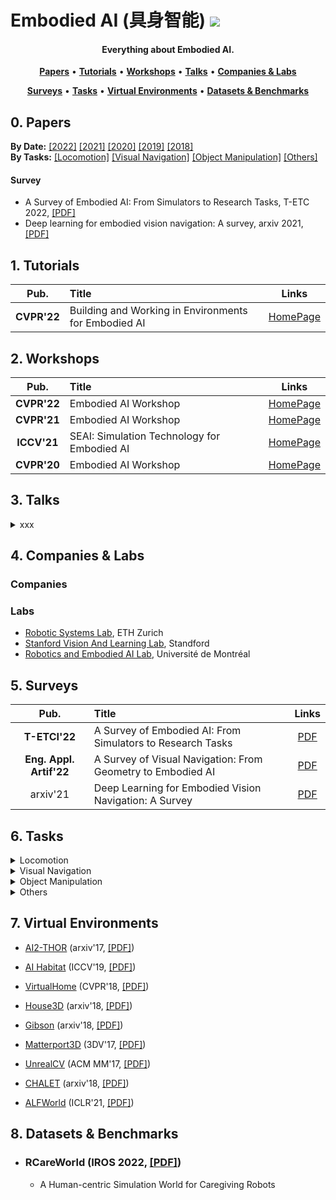 # Embodied AI (具身智能) ![](https://visitor-badge.glitch.me/badge?page_id=putao537.Awesome-Embodied-AI)

<h4 align="center">Everything about Embodied AI.</h4>

<p align="center">
  <strong><a href="#0">Papers</a></strong> •
  <strong><a href="#1">Tutorials</a></strong> •
  <strong><a href="#2">Workshops</a></strong> •
  <strong><a href="#3">Talks</a></strong> •
  <strong><a href="#4">Companies & Labs</a></strong>
</p>

<p align="center">
  <strong><a href="#5">Surveys</a></strong> •
  <strong><a href="#6">Tasks</a></strong> •
  <strong><a href="#7">Virtual Environments</a></strong> •
  <strong><a href="#8">Datasets & Benchmarks</a></strong>
</p>


<h2 id="0">0. Papers</h2>

**By Date:** [[2022]](Papers/2022.md) [[2021]](Papers/2021.md) [[2020]](Papers/2020.md) [[2019]](Papers/2019.md) [[2018]](Papers/2018.md)    
**By Tasks:** [[Locomotion]](Papers/locomotion.md) [[Visual Navigation]](Papers/visual_navigation.md) [[Object Manipulation]](Papers/object_manipulation.md) [[Others]](Papers/others.md)  

#### Survey
- A Survey of Embodied AI: From Simulators to Research Tasks, T-ETC 2022, [[PDF]](https://arxiv.org/abs/2103.04918)
- Deep learning for embodied vision navigation: A survey, arxiv 2021, [[PDF]](https://arxiv.org/abs/2108.04097)

<h2 id="1">1. Tutorials</h2>

|  **Pub.**  | **Title**                                                    |                          **Links**                           |
| :--------: | :----------------------------------------------------------- | :----------------------------------------------------------: |
| **CVPR'22** | Building and Working in Environments for Embodied AI | [HomePage](https://ai-workshops.github.io/building-and-working-in-environments-for-embodied-ai-cvpr-2022/) |


<h2 id="2">2. Workshops</h2>

|  **Pub.**  | **Title**                                                    |                          **Links**                           |
| :--------: | :----------------------------------------------------------- | :----------------------------------------------------------: |
| **CVPR'22** | Embodied AI Workshop | [HomePage](https://embodied-ai.org/) |
| **CVPR'21** | Embodied AI Workshop | [HomePage](https://embodied-ai.org/cvpr2021) |
| **ICCV'21** | SEAI: Simulation Technology for Embodied AI | [HomePage](https://iccv21-seai.github.io/) |
| **CVPR'20** | Embodied AI Workshop | [HomePage](https://embodied-ai.org/cvpr2020) |


<h2 id="3">3. Talks</h2>

<details>
  <summary> xxx </summary>
  
  ### 2022
|  **Pub.**  | **Title**                                                    |                          **Links**                           |
| :--------: | :----------------------------------------------------------- | :----------------------------------------------------------: |
| **TPAMI** | **[xxx]** xxxx | [PDF](xxx) |

</details>


<h2 id="4">4. Companies & Labs</h2>

### Companies

### Labs
- [Robotic Systems Lab](https://rsl.ethz.ch/), ETH Zurich
- [Stanford Vision And Learning Lab](https://svl.stanford.edu/), Standford
- [Robotics and Embodied AI Lab](https://montrealrobotics.ca/), Université de Montréal


<h2 id="5">5. Surveys</h2>

|  **Pub.**  | **Title**                                                    |                          **Links**                           |
| :--------: | :----------------------------------------------------------- | :----------------------------------------------------------: |
| **T-ETCI'22** | A Survey of Embodied AI: From Simulators to Research Tasks | [PDF](https://arxiv.org/abs/2103.04918) |
| **Eng. Appl. Artif'22** | A Survey of Visual Navigation: From Geometry to Embodied AI | [PDF](https://www.sciencedirect.com/science/article/pii/S095219762200207X) |
| arxiv'21 | Deep Learning for Embodied Vision Navigation: A Survey | [PDF](https://arxiv.org/pdf/2108.04097.pdf) |


<h2 id="6">6. Tasks</h2>

<details>
  <summary> Locomotion </summary>  

</details>

<details>
  <summary> Visual Navigation </summary>  

  - **PointGoal Navigation** (arxiv 2018, [[PDF]](https://arxiv.org/abs/1609.05143)) requires an embodied agent to navigate form a starting location to a specific location. Some works propose to merely provide the tuple of (angle of goal, distance to goal) at the starting goal while other works propose to constantly update this tuple with the movement of agent.
  
  - **RoomGoal Navigation** (ICLR workshop 2018, [[PDF]](https://arxiv.org/abs/1801.02209)) requires an embodied agent that is initialized at a random position to navigateto a spicific room (e.g. bedroom or kitchen). 

  - **ObjectGoal Navigation** (ICRA 2017, [[PDF]](https://arxiv.org/abs/1609.05143)) requires an embodied agent that is initialized at a random starting position to find the target object. The target object is specified by an RGB image or semantic label. Moreover, some works propose to find novel objects by utilizing scene priors.
  
  - **Audio-Visual Navigation** (ECCV 2020, [[PDF]](https://arxiv.org/abs/1912.11474)) requires the embodied agent to navigate to a sound object by seeing and hearing.
  
  - **Vision-Language Navigation** (CVPR 2018, [[PDF]](https://arxiv.org/abs/1711.07280)) requires an embodied agent to follow natural language instructions to navigate from a starting pose to a goal location.  Besides, some works propose to provide language-based assistance when the agent is lost.

</details>


<details>
  <summary> Object Manipulation </summary>  


</details>


<details>
  <summary> Others </summary>  
  
  - **Embodied Question Answering** (CVPR 2018, [[PDF]](https://arxiv.org/abs/1711.11543)) puts an intelligent agent at random location in a 3D environment and asked a question. The agent must first intelligently navigate to explore the environment, gather necessary visual information through first-person (egocentric) vision, and then answer the question.
  
  - **IQA** (CVPR 2018, [[PDF]](https://arxiv.org/abs/1712.03316)) puts an intelligent agent at random location in a 3D environment and asked a question. This task requires an agent to navigate around the scene, acquire visual understanding of scene elements, interact with objects (e.g. open refrigerators) and plan for a series of actions conditioned on the question.
   
  
  - **Rearrangement** (arxiv 2020, [[PDF]](https://arxiv.org/pdf/2011.01975.pdf)) requires an agent moves objects in a room, such that they are restored to a given initial configuration.

  - **REVERIE** (CVPR 2020, [[PDF]](https://arxiv.org/abs/1904.10151)) requires an intelligent agent to correctly localize a remote target object (can not be observed at starting location) specified by a concise high-level natural language instruction.
  
  - **TOUCHDOWN** (CVPR 2019, [[PDF]](https://arxiv.org/abs/1811.12354)) requires an agent to first follow navigation instructions in a real-life visual urban environment, and then identify a location described in natural language to find a hidden object at the goal position.
  
  
</details>

<h2 id="7">7. Virtual Environments</h2>

- [AI2-THOR](https://ai2thor.allenai.org/) (arxiv'17, [[PDF]](https://arxiv.org/pdf/1712.05474.pdf))    

- [AI Habitat](https://aihabitat.org/) (ICCV'19, [[PDF]](https://arxiv.org/pdf/1904.01201.pdf))  
  
- [VirtualHome](http://virtual-home.org/) (CVPR'18, [[PDF]](https://arxiv.org/pdf/1806.07011.pdf))     
  
- [House3D](https://github.com/facebookresearch/House3D) (arxiv'18, [[PDF]](https://arxiv.org/pdf/1801.02209.pdf))   
  
- [Gibson](http://gibsonenv.stanford.edu/) (arxiv'18, [[PDF]](https://arxiv.org/pdf/1808.10654.pdf))  
  
- [Matterport3D](https://niessner.github.io/Matterport/) (3DV'17, [[PDF]](https://arxiv.org/pdf/1709.06158.pdf))   
  
- [UnrealCV](https://unrealcv.org/) (ACM MM'17, [[PDF]](https://arxiv.org/pdf/1709.06158.pdf))      
  
- [CHALET](https://github.com/lil-lab/chalet) (arxiv'18, [[PDF]](https://arxiv.org/pdf/1801.07357.pdf))      

- [ALFWorld](https://alfworld.github.io/) (ICLR'21, [[PDF]]([https://arxiv.org/pdf/1709.06158.pdf](https://arxiv.org/pdf/2010.03768.pdf)))    
  
<h2 id="8">8. Datasets & Benchmarks</h2>

- ### RCareWorld (IROS 2022, [[PDF]](https://arxiv.org/abs/2210.10821))
  - A Human-centric Simulation World for Caregiving Robots

</details>
